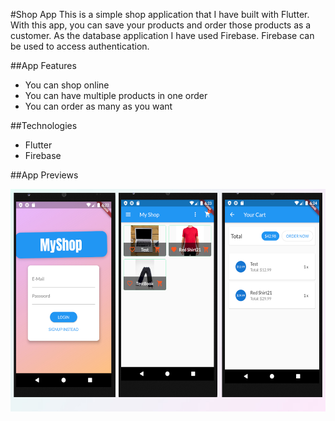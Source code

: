 #Shop App
 This is a simple shop application that I have built with Flutter. With this app, you can save your products and order those products as a customer. As the database application I have used Firebase.
Firebase can be used to access authentication.

##App Features
 - You can shop online
 - You can have multiple products in one order
 - You can order as many as you want
 
##Technologies
 - Flutter
 - Firebase 

##App Previews

<img src="shop.jpg" height="356" >
